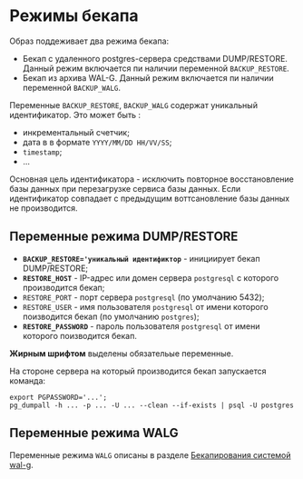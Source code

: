 # Режимы бекапа

Образ поддеживает два режима бекапа:
- Бекап с удаленного postgres-сервера средствами DUMP/RESTORE. Данный режим включается пи наличии переменной `BACKUP_RESTORE`.
- Бекап из архива WAL-G. Данный режим включается пи наличии переменной `BACKUP_WALG`.

Переменные `BACKUP_RESTORE`, `BACKUP_WALG` содержат уникальный идентификатор. Это может быть :
- инкрементальный счетчик;
- дата в в формате `YYYY/MM/DD HH/VV/SS`;
- `timestamp`;
- ...

Основная цель идентификатора - исключить повторное восстановление базы данных при перезагрузке сервиса базы данных.
Если идентификатор совпадает с предыдущим воттсановление базы данных не производится.

## Переменные режима DUMP/RESTORE

- **`BACKUP_RESTORE='уникальный идентификтор`** - инициирует бекап DUMP/RESTORE;
- **`RESTORE_HOST`** - IP-адрес или домен сервера `postgresql` с которого производится бекап;
- `RESTORE_PORT` - порт сервера `postgresql` (по умолчанию 5432);
- `RESTORE_USER` - имя пользователя `postgresql` от имени которого поизводится бекап (по умолчанию `postgres`);
- **`RESTORE_PASSWORD`** - пароль пользователя `postgresql` от имени которого поизводится бекап. 

**Жирным шрифтом** выделены обязательые переменные.

На стороне сервера на который производится бекап запускается команда:
```
export PGPASSWORD='...';
pg_dumpall -h ... -p ... -U ... --clean --if-exists | psql -U postgres
```

## Переменные режима WALG

Переменные режима `WALG` описаны в разделе
[Бекапирования системой wal-g](walg_backup.md). 
